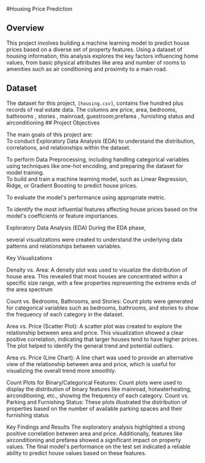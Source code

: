 #Housing Price Prediction
## Overview
This project involves building a machine learning model to predict house prices based on a diverse set of property features. Using a dataset of housing information, this analysis explores the key factors influencing home values, from basic physical attributes like area and number of rooms to amenities such as air conditioning and proximity to a main road.

## Dataset
The dataset for this project, `[housing.csv]`, contains five hundred plus records of real estate data. The columns are price, area, bedrooms, bathrooms , stories , mainroad, guestroom,prefarea , furnishing status and airconditioning                                                         ## Project Objectives                                                                                                                                                                                                              

The main goals of this project are:    
To conduct Exploratory Data Analysis (EDA) to understand the distribution, correlations, and relationships within the dataset.

To perform Data Preprocessing, including handling categorical variables using techniques like one-hot encoding, and preparing the dataset for model training.  
To build and train a machine learning model, such as  Linear Regression, Ridge, or Gradient Boosting to predict house prices.

To evaluate the model's performance using appropriate metric.   

To identify the most influential features affecting house prices based on the model's coefficients or feature importances. 

Exploratory Data Analysis (EDA) During the EDA phase,    

several visualizations were created to understand the underlying data patterns and relationships between variables.

Key Visualizations   

Density vs. Area: A density plot was used to visualize the distribution of house area. This revealed  that most houses are concentrated within a specific size range, with a few properties representing the extreme ends of the area spectrum 

 

Count vs. Bedrooms, Bathrooms, and Stories: Count plots were generated for categorical variables such as bedrooms, bathrooms, and stories to show the frequency of each category in the dataset. 



Area vs. Price (Scatter Plot): A scatter plot was created to explore the relationship between area and price. This visualization showed a clear positive correlation, indicating that larger houses tend to have higher prices. The plot helped to identify the general trend and potential outliers. 



Area vs. Price (Line Chart): A line chart was used to provide an alternative view of the relationship between area and price, which is useful for visualizing the overall trend more smoothly.



Count Plots for Binary/Categorical Features:                                                                                                           Count plots were used to display the distribution of binary features like mainroad, hotwaterheating, airconditioning, etc., showing the frequency of each category.                                                                                                                            Count vs. Parking and Furnishing Status: These plots illustrated the distribution of properties based on the number of available parking spaces and their furnishing status  




Key Findings and Results
The exploratory analysis highlighted a strong positive correlation between area and price. Additionally, features like airconditioning and prefarea showed a significant impact on property values. The final model's performance on the test set indicated a reliable ability to predict house values based on these features.
